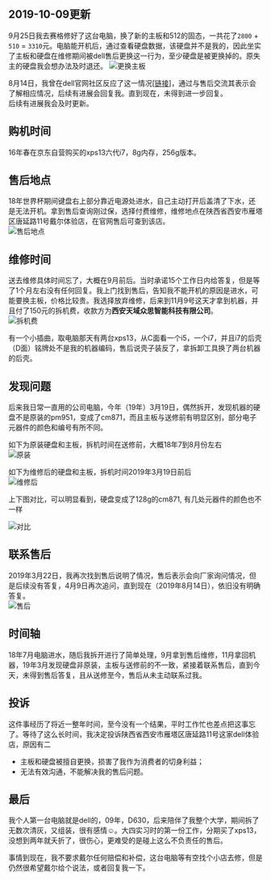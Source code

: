 [tag]: dell,投诉

## 2019-10-09更新
9月25日我去赛格修好了这台电脑，换了新的主板和512的固态，一共花了`2800` + `510` = `3310`元。电脑能开机后，通过查看硬盘数据，该硬盘并不是我的，因此坐实了主板和硬盘在维修期间被dell售后更换这一行为，至少硬盘是被更换掉的。原失主的硬盘我会想办法及时退还。 
![更换主板](../images/dell/rebirth.jpeg)

8月14日，我曾在dell官网社区反应了这一情况[[链接](https://www.dell.com/community/XPS-%E7%AC%94%E8%AE%B0%E6%9C%AC/%E6%8A%95%E8%AF%89%E8%A5%BF%E5%AE%89%E4%B8%80%E5%94%AE%E5%90%8E/td-p/7353967)]，通过与售后交流其表示会了解相应情况，后续有进展会回复我。直到现在，未得到进一步回复。  
后续有进展我会及时更新。

## 购机时间
16年春在京东自营购买的xps13六代i7，8g内存，256g版本。  

## 售后地点
18年世界杯期间键盘右上部分靠近电源处进水，自己主动打开后盖清了下水，还是无法开机。拿到售后查询刚过保，选择付费维修，维修地点在陕西省西安市雁塔区唐延路11号戴尔体验店，在官网售后可查到该店。  
![售后地点](../images/dell/dell_t11.png)  

## 维修时间
送去维修具体时间忘了，大概在9月前后。当时承诺15个工作日内给答复，但是等了1个月左右没有任何回复。我上门找到售后，告知我不能开机的原因是进水，可能要换主板，价格比较贵。我选择放弃维修，后来到11月9号这天才拿到机器，并且付了150元的拆机费，收款方为**西安天域众思智能科技有限公司**。  
![拆机费](../images/dell/pay_receiver.png)  

有一个小插曲，取电脑那天有两台xps13，从C面看一个i5，一个i7，并且i7的后壳（D面）铭牌处不是我的机器编码，售后说壳子装反了，拿拆卸工具换了两台机器的后壳。

## 发现问题
后来我日常一直用的公司电脑，今年（19年）3月19日，偶然拆开，发现机器的硬盘不是原装的pm951，变成了cm871，而且主板与送修前有明显区别，部分电子元器件的颜色和编号有所不同。  

如下为原装硬盘和主板，拆机时间在送修前，大概18年7到8月份左右  
![原装](../images/dell/xps_before.jpg)

如下为维修后的硬盘和主板，拆机时间2019年3月19日前后  
![维修后](../images/dell/xps_after.jpeg)

上下图对比，可以明显看到，硬盘变成了128g的cm871, 有几处元器件的颜色也不一样  

![对比](../images/dell/xps_compare.jpeg)

## 联系售后
2019年3月22日，我再次找到售后说明了情况，售后表示会向厂家询问情况，但是后续没有答复，4月9日再次追问，直到现在（2019年8月14日），依旧没有明确答复。  
![售后](../images/dell/after_sale.jpeg)

## 时间轴
18年7月电脑进水，随后我拆开进行了简单处理，9月拿到售后维修，11月拿回机器，19年3月发现硬盘非原装，主板与送修前的不一致，紧接着联系售后，直到今天，未得到售后答复，且从送修至今，售后从未主动联系过我。  

## 投诉
这件事经历了将近一整年时间，至今没有一个结果，平时工作忙也差点把这事忘了。等待了这么长时间，我决定投诉陕西省西安市雁塔区唐延路11号这家dell体验店，原因有二
- 主板和硬盘被擅自更换，损害了我作为消费者的切身利益；
- 无法有效沟通，不能解决我的售后问题。  

## 最后
我个人第一台电脑就是dell的，09年，D630，后来陪伴了我整个大学，期间拆了无数次清灰，又组装，很有感情☺️。大四实习时的第一份工作，分期买了xps13，没想到两年就夭折了，很伤心，更难受的是碰上这么不负责任的售后。  

事情到现在，我不要求戴尔任何赔偿和补偿，这台电脑等有空找个小店去修，但是仍然很希望戴尔给个说法，或者回复我一下。  

